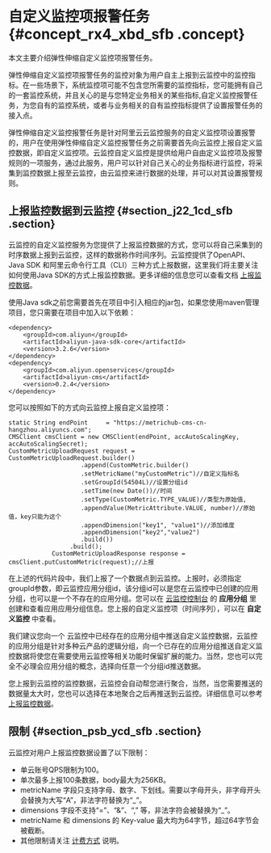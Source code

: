 # 自定义监控项报警任务 {#concept_rx4_xbd_sfb .concept}

本文主要介绍弹性伸缩自定义监控项报警任务。

弹性伸缩自定义监控项报警任务的监控对象为用户自主上报到云监控中的监控指标。在一些场景下，系统监控项可能不包含您所需要的监控指标，您可能拥有自己的一套监控系统，并且关心的是与您特定业务相关的某些指标,自定义监控报警任务，为您自有的监控系统，或者与业务相关的自有监控指标提供了设置报警任务的接入点。

弹性伸缩自定义监控报警任务是针对阿里云云监控服务的自定义监控项设置报警的，用户在使用弹性伸缩自定义监控报警任务之前需要首先向云监控上报自定义监控数据，即自定义监控项。云监控自定义监控是提供给用户自由定义监控项及报警规则的一项服务，通过此服务，用户可以针对自己关心的业务指标进行监控，将采集到监控数据上报至云监控，由云监控来进行数据的处理，并可以对其设置报警规则。

## 上报监控数据到云监控 {#section_j22_1cd_sfb .section}

云监控的自定义监控服务为您提供了上报监控数据的方式，您可以将自己采集到的时序数据上报到云监控，这样的数据称作时间序列。云监控提供了OpenAPI、Java SDK 和阿里云命令行工具（CLI）三种方式上报数据，这里我们将主要关注如何使用Java SDK的方式上报监控数据。更多详细的信息您可以查看文档 [上报监控数据](../../../../intl.zh-CN/用户指南/自定义监控/上报监控数据.md#)。

使用Java sdk之前您需要首先在项目中引入相应的jar包，如果您使用maven管理项目，您只需要在项目中加入以下依赖：

```
<dependency>
    <groupId>com.aliyun</groupId>
    <artifactId>aliyun-java-sdk-core</artifactId>
    <version>3.2.6</version>
</dependency>
<dependency>
    <groupId>com.aliyun.openservices</groupId>
    <artifactId>aliyun-cms</artifactId>
    <version>0.2.4</version>
</dependency>
```

您可以按照如下的方式向云监控上报自定义监控项：

```
static String endPoint     = "https://metrichub-cms-cn-hangzhou.aliyuncs.com";
CMSClient cmsClient = new CMSClient(endPoint, accAutoScalingKey, accAutoScalingSecret);
CustomMetricUploadRequest request = CustomMetricUploadRequest.builder()
                    .append(CustomMetric.builder()
                    .setMetricName("myCustomMetric")//自定义指标名
                    .setGroupId(54504L)//设置分组id
                    .setTime(new Date())//时间
                    .setType(CustomMetric.TYPE_VALUE)//类型为原始值,
                    .appendValue(MetricAttribute.VALUE, number)//原始值，key只能为这个
                    .appendDimension("key1", "value1")//添加维度
                    .appendDimension("key2","value2")
                    .build())
                 .build();
            CustomMetricUploadResponse response = cmsClient.putCustomMetric(request);//上报
```

在上述的代码片段中，我们上报了一个数据点到云监控。上报时，必须指定groupId参数，即云监控应用分组id，该分组id可以是您在云监控中已创建的应用分组，也可以是一个不存在的应用分组。您可以在 [云监控控制台](https://cloudmonitor.console.aliyun.com) 的 **应用分组** 里创建和查看应用应用分组信息。您上报的自定义监控项（时间序列），可以在 **自定义监控** 中查看。

我们建议您向一个 云监控中已经存在的应用分组中推送自定义监控数据，云监控的应用分组是针对多种云产品的逻辑分组，向一个已存在的应用分组推送自定义监控数据将使您在需要使用云监控等相关功能时保留扩展的能力。当然，您也可以完全不必理会应用分组的概念，选择向任意一个分组id推送数据。

您上报到云监控的监控数据，云监控会自动帮您进行聚合，当然，当您需要推送的数据量太大时，您也可以选择在本地聚合之后再推送到云监控。详细信息可以参考 [上报监控数据](../../../../intl.zh-CN/用户指南/自定义监控/上报监控数据.md#)。

## 限制 {#section_psb_ycd_sfb .section}

云监控对用户上报监控数据设置了以下限制：

-   单云账号QPS限制为100。
-   单次最多上报100条数据，body最大为256KB。
-   metricName 字段只支持字母、数字、下划线。需要以字母开头，非字母开头会替换为大写“A”，非法字符替换为“\_”。
-   dimensions 字段不支持“=”、“&”、“,” 等，非法字符会被替换为“\_”。
-   metricName 和 dimensions 的 Key-value 最大均为64字节，超过64字节会被截断。
-   其他限制请关注 [计费方式](../../../../intl.zh-CN/产品定价/计费方式.md#) 说明。

